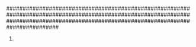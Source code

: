 ########################################################################################################################################################################################

1. 	
